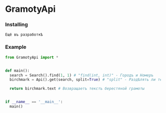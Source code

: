 # GramotyApi

### Installing
```
Ещё въ разработкѣ
```

### Example
```py
from GramotyApi import *


def main():
  search = Search().find(1, 1) # "find(int, int)" - Городъ и Номеръ
  birchmark = Api().get(search, split=True) # "split" - Раздѣлять ли текстъ

  return birchmark.text # Возвращаетъ текстъ берестяной грамоты 


if __name__ == '__main__':
  main()

```
